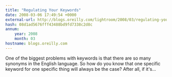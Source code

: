 ```yaml
---
title: "Regulating Your Keywords"
date: 2008-03-06 17:49:54 +0000
external-url: http://blogs.oreilly.com/lightroom/2008/03/regulating-your-keywords.html
hash: 08d1ad5676fff43488bd9fd7338c2d8c
annum:
    year: 2008
    month: 03
hostname: blogs.oreilly.com
---
```


One of the biggest problems with keywords is that there are so many synonyms in the English language. So how do you know that one specific keyword for one specific thing will always be the case? After all, if it's...
